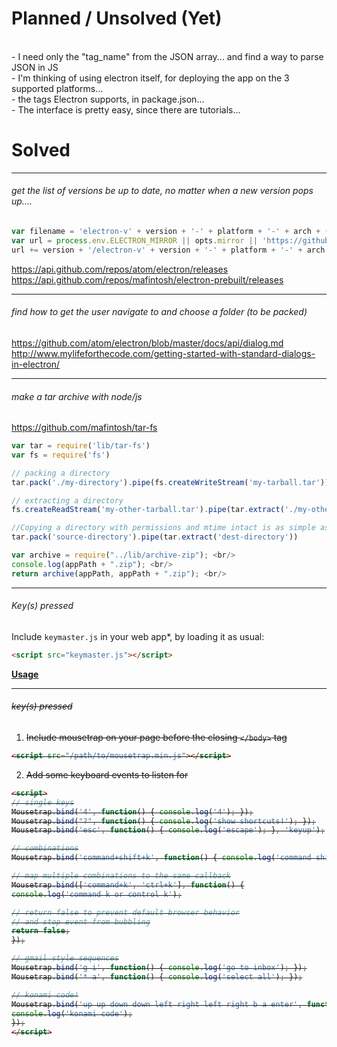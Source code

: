 

# Planned / Unsolved (Yet)

<br/>- I need only the "tag_name" from the JSON array... and find a way to parse JSON in JS
<br/>- I'm thinking of using electron itself, for deploying the app on the 3 supported platforms...
<br/>- the tags Electron supports, in package.json...
<br/>- The interface is pretty easy, since there are tutorials...

# Solved
___
###### get the list of versions be up to date, no matter when a new version pops up....
```javascript
var filename = 'electron-v' + version + '-' + platform + '-' + arch + (symbols ? '-symbols' : '') + '.zip';
var url = process.env.ELECTRON_MIRROR || opts.mirror || 'https://github.com/atom/electron/releases/download/v';
url += version + '/electron-v' + version + '-' + platform + '-' + arch + (symbols ? '-symbols' : '') + '.zip';
```
https://api.github.com/repos/atom/electron/releases <br/>
https://api.github.com/repos/mafintosh/electron-prebuilt/releases <br/>
___
###### find how to get the user navigate to and choose a folder (to be packed)
https://github.com/atom/electron/blob/master/docs/api/dialog.md <br/>
http://www.mylifeforthecode.com/getting-started-with-standard-dialogs-in-electron/ <br/>
___
###### make a tar archive with node/js
https://github.com/mafintosh/tar-fs <br/>
```javascript
var tar = require('lib/tar-fs')
var fs = require('fs')

// packing a directory
tar.pack('./my-directory').pipe(fs.createWriteStream('my-tarball.tar'))

// extracting a directory
fs.createReadStream('my-other-tarball.tar').pipe(tar.extract('./my-other-directory'))

//Copying a directory with permissions and mtime intact is as simple as
tar.pack('source-directory').pipe(tar.extract('dest-directory'))
```
```javascript
var archive = require("../lib/archive-zip"); <br/>
console.log(appPath + ".zip"); <br/>
return archive(appPath, appPath + ".zip"); <br/>
```

___
###### Key(s) pressed

Include `keymaster.js` in your web app*, by loading it as usual:

```html
<script src="keymaster.js"></script>
```

[<b>Usage</b>](lib/keymaster.markdown)

___
###### <s>key(s) pressed

1.  Include mousetrap on your page before the closing ``</body>`` tag

```html
<script src="/path/to/mousetrap.min.js"></script>
```

2.  Add some keyboard events to listen for

```html
<script>
// single keys
Mousetrap.bind('4', function() { console.log('4'); });
Mousetrap.bind("?", function() { console.log('show shortcuts!'); });
Mousetrap.bind('esc', function() { console.log('escape'); }, 'keyup');

// combinations
Mousetrap.bind('command+shift+k', function() { console.log('command shift k'); });

// map multiple combinations to the same callback
Mousetrap.bind(['command+k', 'ctrl+k'], function() {
console.log('command k or control k');

// return false to prevent default browser behavior
// and stop event from bubbling
return false;
});

// gmail style sequences
Mousetrap.bind('g i', function() { console.log('go to inbox'); });
Mousetrap.bind('* a', function() { console.log('select all'); });

// konami code!
Mousetrap.bind('up up down down left right left right b a enter', function() {
console.log('konami code');
});
</script>
```
</s>

